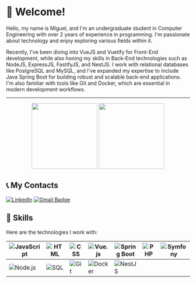 # 👋 Welcome!

Hello, my name is Miguel, and I'm an undergraduate student in Computer Engineering with over 2 years of experience in programming. I'm passionate about technology and enjoy exploring various fields within it.

Recently, I've been diving into VueJS and Vuetify for Front-End development, while also honing my skills in Back-End technologies such as NodeJS, ExpressJS, FastifyJS, and NestJS. I work with relational databases like PostgreSQL and MySQL, and I've expanded my expertise to include Java Spring Boot for building robust and scalable back-end applications. I'm also familiar with tools like Git and Docker, which are essential in modern development workflows.

---

<p align="center">
  <img height="180em" src="https://github-readme-stats.vercel.app/api/top-langs/?username=Miguel-Pezzini&layout=compact&hide=c%2B%2B,c&theme=radical"/>
  <img height="180em" src="https://github-readme-stats.vercel.app/api?username=Miguel-Pezzini&show_icons=true&theme=radical"/>
</p>

## 📞 My Contacts

[![LinkedIn](https://img.shields.io/badge/-LinkedIn-0077B5?style=flat&logo=linkedin&logoColor=white)](https://www.linkedin.com/in/miguel-pezzini-k%C3%BChr-b36605301/)
[![Gmail Badge](https://img.shields.io/badge/-miguel@gmail.com.com-D14836?style=flat&logo=gmail&logoColor=white)](mailto:miguel@example.com)

## 🚀 Skills


Here are the technologies I work with:

| ![JavaScript](https://img.shields.io/badge/-JavaScript-F7DF1E?style=flat\&logo=javascript\&logoColor=black) | ![HTML](https://img.shields.io/badge/-HTML-FF5722?style=flat\&logo=html5\&logoColor=white)    | ![CSS](https://img.shields.io/badge/-CSS-2965F1?style=flat\&logo=css3\&logoColor=white) | ![Vue.js](https://img.shields.io/badge/-Vue.js-4FC08D?style=flat\&logo=vue.js\&logoColor=white) | ![Spring Boot](https://img.shields.io/badge/-Spring_Boot-6DB33F?style=flat\&logo=springboot\&logoColor=white) | ![PHP](https://img.shields.io/badge/-PHP-777BB4?style=flat\&logo=php\&logoColor=white) | ![Symfony](https://img.shields.io/badge/-Symfony-000000?style=flat\&logo=symfony\&logoColor=white) |
| ----------------------------------------------------------------------------------------------------------- | --------------------------------------------------------------------------------------------- | --------------------------------------------------------------------------------------- | ----------------------------------------------------------------------------------------------- | ------------------------------------------------------------------------------------------------------------- | -------------------------------------------------------------------------------------- | -------------------------------------------------------------------------------------------------- |
| ![Node.js](https://img.shields.io/badge/-Node.js-339933?style=flat\&logo=node.js\&logoColor=white)          | ![SQL](https://img.shields.io/badge/-SQL-4479A1?style=flat\&logo=postgresql\&logoColor=white) | ![Git](https://img.shields.io/badge/-Git-F05032?style=flat\&logo=git\&logoColor=white)  | ![Docker](https://img.shields.io/badge/-Docker-2496ED?style=flat\&logo=docker\&logoColor=white) | ![NestJS](https://img.shields.io/badge/-NestJS-E0234E?style)                                                  |                                                                                        |                                                                                                    |

